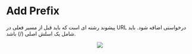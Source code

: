 # Add Prefix

پیشوند رشته ای است که باید قبل از مسیر فعلی در URL درخواستی اضافه شود. باید شامل یک اسلش اصلی (/) باشد.

<p align="center"><img src="/doc/assets/img/addprefix.png" /></p>